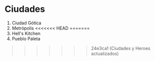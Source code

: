 # Ciudades

1. Ciudad Gótica
2. Metrópolis
<<<<<<< HEAD
=======
3. Hell's Kitchen
4. Pueblo Paleta
>>>>>>> 24e3ca1 (Ciudades y Heroes actualizados)
